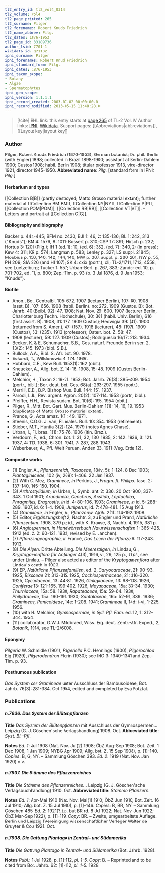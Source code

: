 ```yaml
---
tl2_entry_id: tl2_vol4_0314
tl2_volume: vol4
tl2_page_printed: 265
tl2_surname: Pilger
tl2_forenames: Robert Knuds Friedrich
tl2_name_abbrev: Pilg.
tl2_dates: 1876-1953
tl2_page_id: 33189736
author_lsid: 7701-1
wikidata_id: Q71132
ipni_surname: Pilger
ipni_forenames: Robert Knud Friedrich
ipni_standard_form: Pilg.
ipni_dates: 1876-1953
ipni_taxon_scope: 
- Botany
- Algae
- Spermatophytes
ipni_geo_scope: 
ipni_version: 1.1.1.1
ipni_record_created: 2003-07-02 00:00:00.0
ipni_record_modified: 2013-05-15 11:48:28.0
---
```


> [!cite] BHL link: this entry starts at [page 265](https://www.biodiversitylibrary.org/page/33189736) of TL-2 Vol. IV
> Author links: [IPNI](https://www.ipni.org/a/7701-1), [Wikidata](https://www.wikidata.org/wiki/Q71132). Support pages: [[Abbreviations|abbreviations]], [[Layout key|layout key]]

### Author

Pilger, Robert Knuds Friedrich (1876-1953), German botanist; Dr. phil. Berlin (with Engler) 1898; collected in Brazil 1898-1900; assistant at Berlin-Dahlem 1900; Custos 1908; habil. Berlin 1908; titular professor 1913, vice-director 1921, director 1945-1950. 
**Abbreviated name**: *Pilg.* \[standard form in IPNI: *Pilg.*\]

#### Herbarium and types

[[Collection B|B]] (partly destroyed; Matto Grosso material extant); further material at [[Collection BM|BM]], [[Collection NY|NY]], [[Collection P|P]], [[Collection POM|POM]], [[Collection RB|RB]], [[Collection VT|VT]]. – Letters and portrait at [[Collection G|G]].

#### Bibliography and biography

Backer p. 444-445; BFM no. 2430; BJI 1: 46, 2: 135-136; BL 1: 242, 313 ("Knuds"); BM 4: 1576, 8: 1011; Bossert p. 310; CSP 17: 891; Hirsch p. 232; Hortus 3: 1201 (Pilg.); IH 1 (ed. 1): 10, (ed. 6): 362, (ed. 7): 340, 2: (in press); Kew 4: 311; KR p. 574; Langman p. 583; Lenley p. 327; LS suppl. 21845; Moebius p. 138, 140, 142, 144, 146; MW p. 387, suppl. p. 280-281; NW p. 55; PH 209; SIA 226 (and HI 107); SK 4: cxix (portr.), cli; TL-2/1711, 1713, 4558, see Luetzelburg; Tucker 1: 557; Urban-Berl. p. 267, 383; Zander ed. 10, p. 701-702, ed. 11, p. 800; Zep.-Tim. p. 93 (b. 3 Jul 1876, d. 9 Jan 1953; "Knuds").

#### Biofile

- Anon., Bot. Centralbl. 105: 672. 1907 (lecturer Berlin), 107: 80. 1908 (asst. B), 107: 656. 1908 (habil. Berlin), no: 272. 1909 (Gustos, B); Bot. Jahrb. 40 (Beibl. 92): 47. 1908; Nat. Nov. 29: 600. 1907 (lecturer Berlin, Charlottenburg Techn. Hochschule), 30: 361 (habil. Univ. Berlin), 616 (first assist. B). 1908, 31: 127. 1909 Custos); Hedwigia 39: (41). 1900 (returned from S. Amer.), 47: (157). 1918 (lecturer), 48: (197). 1909 (Custos), 53: (235). 1913 (professor); Österr. bot. Z. 58: 47.
- 1908 (lecturer), 59: 127. 1909 (Custos); Rodriguesia 16/17: 213. 1934.
- Becker, K. & E. Schumacher, S.B., Ges. naturf. Freunde Berlin ser. 2. 13(2): 145. 1973 (bibl. S.B.).
- Bullock, A.A., Bibl. S. Afr. bot. 90. 1978.
- Eckardt, T., Willdenowia 4: 174. 1966.
- Hubbard, C.E., Kew Bull. 1953(1): 162 (obit.).
- Kneucker, A., Allg. bot. Z. 14: 16. 1908, 15: 48. 1909 (Custos Berlin-Dahlem).
- Melchior, H., Taxon 2: 19-21. 1953; Bot. Jahrb. 76(3): 385-409. 1954 (portr., bibl.); Ber. deut. bot. Ges. 68(a): 293-297. 1955 (portr.).
- Merrill, E.D., B.P. Bishop Mus. Bull. 144: 151. 1937.
- Parodi, L.R., Rev. argent. Agron. 20(2): 107-114. 1953 (portr., bibl.).
- Pfeiffer, H.H., Revista sudam. Bot. 10(6): 195. 1954 (obit.).
- Pilger, R., Mitt. Bot. Gart. Mus. Berlin-Dahlem 1(1): 14, 16, 19. 1953 (duplicates of Matto Grosso material extant).
- Prance, G., Acta amaz. 1(1): 49. 1971.
- Steenis, C.G.G. J. van, Fl. males. Bull. 10: 354. 1953 (retirement).
- Stieber, M.T., Huntia 3(2): 124. 1979 (notes Agnes Chase).
- Urban, I., Fl. bras. 1(1): 75-76. 1906 (itin. Braz.).
- Verdoorn, F., ed., Chron. bot. 1: 31, 32, 130. 1935, 2: 142. 1936, 3: 121. 1937, 4: 110. 1938, 6: 301. 1941, 7: 287, 288. 1943.
- Weberbauer, A., Pfl.-Welt Peruan. Anden 33. 1911 (Veg. Erde 12).

#### Composite works

- (1) Engler, A., *Pflanzenreich, Taxaceae*, 18(iv, 5): 1-124. 8 Dec 1903; *Plantaginaceae*, 102 (iv, 269): 1-466. 22 Jun 1937.
- (2) With C. Mez, *Gramineae, in* Perkins, J., *Fragm. fl. Philipp.* fasc. 2: 137-140, 145-150. 1904.
- (3) *Arthrostylidium, in* Urban, I., Symb. ant. 2: 336. 20 Oct 1900, 337-343. 1 Oct 1901; *Arundinella, Cenchrus, Aristida, Leptochloa, Phragmites, Eragrostis, in* id. 4: 80-106. 1903; *Gramineae, in* id. 5: 288-289. 1907, id. 6: 1-4. 1909; *Juniperus*, id. 7: 478-481. 15 Aug 1913.
- (4) *Gramineae, in* Engler, A., *Pflanzenw. Afrik.* 2(1): 114-192. 1908.
- (5) Editor, *Ergänzungsheft* 2, Nachtr. 3, zu Engler und Prantl, *Natürliche Pflanzenfam*. 1908, 379 p.; id., with K. Krause, 3, Nachtr. 4, 1915, 381 p.
- (6) *Angiospermen, in Handwörterbuch Naturwissenschaften* 1: 365-425. 1912 (ed. 2. 2: 60-121. 1932, revised by E. Janchen).
- (7) *Pflanzengeographie, in* Francé, *Das Leben der Pflanze* 6: 117-243. 1913.
- (8) *Die Algen*. Dritte Abteilung. *Die Meeresalgen, in* Lindau, G., *Kryptogamenflora für Anfänger* 4(3), 1916, vi, 29, 125 p., *11 pl*., see under Lindau. – Pilger also acted as editor of the *Kryptogamenflora* after Lindau's death in 1923.
- (9) EP, *Natürliche Pflanzenfamilien*, ed. 2, *Caryocaraceae*, 21: 90-93. 1925, *Bixaceae* 21: 313-315. 1925, *Cochlospermaceae*, 21: 316-320. 1925, *Cycadaceae*, 13: 44-81. 1926, *Ginkgoaceae*, 13: 98-108. 1926, *Coniferae* 13: 121-165, 199-402. 1926, *Mayacaceae*, 15a: 33-34. 1930; *Thurniaceae*, 15a: 58. 1930, *Rapateaceae*, 15a: 59-64. 1930; *Philydraceae*, 15a: 190-191. 1930; *Santalaceae*, 16b: 52-91, 339. 1936; *Gramineae, Panicoideae*, 14e: 1-208. 1941; *Gramineae* II, 14d: i-vi, 1-225. 1956.
- (10) with H. Melchior, *Gymnospermae, in Syll. Pfl. Fam.* ed. 12, 1: 312-344. 1954.
- (11) collaborator, G.W.J. Mildbraed, Wiss. Erg. deut. Zentr.-Afr. Exped., 2, *Botanik*, 1914, see TL-2/6008.

#### Eponymy

*Pilgeria* W. Schmidle (1901), *Pilgeriella* P.C. Hennings (1900), *Pilgerochloa* Eig (1929), *Pilgerodendron* Florin (1930); see ING 3: 1340-1341 and Zep.-Tim. p. 93.

#### Posthumous publication

*Das System der Gramineae* unter Ausschluss der Bambusoideae, Bot. Jahrb. 76(3): 281-384. Oct 1954, edited and completed by Eva Potztal.

### Publications

##### n.7936. Das System der Blütenpflanzen

**Title**
*Das System der Blütenpflanzen* mit Ausschluss der Gymnospermen... Leipzig (G. J. Göschen'sche Verlagshandlung) 1908. Oct.
**Abbreviated title**: *Syst. Bl.–Pfl*.

**Notes**
*Ed. 1*: Jul 1908 (Nat. Nov. Jul(2) 1908; ÖbZ Aug-Sep 1908; Bot. Zeit. 1 Dec 1908, 1 Jan 1909; NYBG Apr 1909; Allg. bot. Z. 15 Sep 1908), p. \[1\]-140. *Copies*: B, G, NY. – Sammlung Göschen 393.
*Ed. 2*: 1919 (Nat. Nov. Jan 1920) n.v.

##### n.7937. Die Stämme des Pflanzenreiches

**Title**
*Die Stämme des Pflanzenreiches*... Leipzig (G. J. Göschen'sche Verlagsbuchhandlung) 1910. Oct.
**Abbreviated title**: *Stämme Pflanzern.*

**Notes**
*Ed. 1*: Apr-Mai 1910 (Nat. Nov. Mai(1) 1910; ÖbZ Jun 1910; Bot. Zeit. 16 Jul 1910; Allg. bot. Z. 15 Jul 1910), p. \[1\]-146. *Copies*: B, BR, NY. – Sammlung Göschen 485.
*Ed. 2*: 1921(?,t.p. but BR rd. 8 Jul 1922; Nat. Nov. Jun 1922; ÖbZ Mar-Sep 1922), p. \[1\]-119. *Copy*: BR. – Zweite, umgearbeitete Auflage. Berlin und Leipzig (Vereinigung wissenschaftlicher Verleger Walter de Gruyter & Co.) 1921. Oct.

##### n.7938. Die Gattung Plantago in Zentral– und Südamerika

**Title**
*Die Gattung Plantago in Zentral– und Südamerika* (Bot. Jahrb. 1928).

**Notes**
*Publ*.: 1 Jul 1928, p. \[1\]-112, *pl. 1-5. Copy*: B. – Reprinted and to be cited from Bot. Jahrb. 62: \[1\]-112, *pl. 1-5.* 1928.

